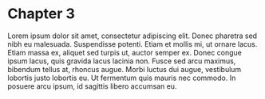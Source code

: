 # Chapter 3

Lorem ipsum dolor sit amet, consectetur adipiscing elit. Donec pharetra sed nibh eu malesuada. Suspendisse potenti. Etiam et mollis mi, ut ornare lacus. Etiam massa ex, aliquet sed turpis ut, auctor semper ex. Donec congue ipsum lacus, quis gravida lacus lacinia non. Fusce sed arcu maximus, bibendum tellus at, rhoncus augue. Morbi luctus dui augue, vestibulum lobortis justo lobortis eu. Ut fermentum quis mauris nec commodo. In posuere arcu ipsum, id sagittis libero accumsan eu.


